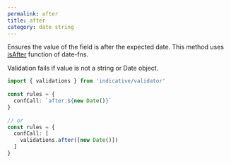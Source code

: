```yaml
---
permalink: after
title: after
category: date string
---
```


Ensures the value of the field is after the expected date.
This method uses [isAfter](https://date-fns.org/docs/isAfter) function of date-fns.
 
Validation fails if value is not a string or Date object.
 
```ts
import { validations } from 'indicative/validator'
 
const rules = {
  confCall: `after:${new Date()}`
}
 
// or
const rules = {
  confCall: [
    validations.after([new Date()])
  ]
}
```